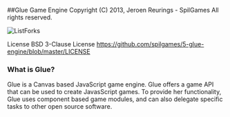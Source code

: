 ##Glue Game Engine
Copyright (C) 2013, Jeroen Reurings - SpilGames
All rights reserved.

![ListForks](https://raw.github.com/Buffer-Overflow/images/master/glue-logo.jpg)

License
BSD 3-Clause License
https://github.com/spilgames/5-glue-engine/blob/master/LICENSE

### What is Glue?

Glue is a Canvas based JavaScript game engine. Glue offers a game API that can be used to create JavasScript games. To provide her functionality, Glue uses component based game modules, and can also delegate specific tasks to other open source software.
